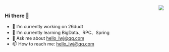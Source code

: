 <img align="right" src="https://github-readme-stats.vercel.app/api?username=linweijiang&show_icons=true&icon_color=CE1D2D&text_color=718096&bg_color=00000000&hide_title=true&hide_border=true" />

### Hi there 👋

- 🔭 I’m currently working on 26dudt
- 🌱 I’m currently learning BigData、RPC、Spring
- 💬 Ask me about hello_lwj@qq.com
- 📫 How to reach me: hello_lwj@qq.com
